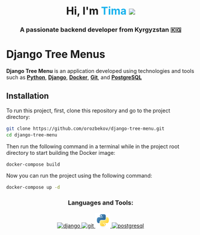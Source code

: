 <h1 align="center">Hi, I'm <span style="color:#15B1ED;">Tima</span>
<img src="https://github.com/blackcater/blackcater/raw/main/images/Hi.gif" height="32"/></h1>
<h3 align="center">A passionate backend developer from Kyrgyzstan 🇰🇬</h3>

# Django Tree Menus
**Django Tree Menu** is an application developed using technologies and tools such as **[Python](https://www.python.org)**, **[Django](https://www.djangoproject.com/)**, **[Docker](https://www.docker.com/)**, **[Git](https://git-scm.com/)**, and **[PostgreSQL](https://www.postgresql.org/)**

## Installation

To run this project, first, clone this repository and go to the project directory:


```bash
git clone https://github.com/orozbekov/django-tree-menu.git
cd django-tree-menu
```
Then run the following command in a terminal while in the project root directory to start building the Docker image:
```bash
docker-compose build
```
Now you can run the project using the following command:
```bash
docker-compose up -d
```

<h3 align="center">Languages and Tools:</h3>
<p align="center">
<a href="https://www.djangoproject.com/" target="_blank" rel="noreferrer"> 
    <img src="https://cdn.worldvectorlogo.com/logos/django.svg" alt="django" width="40" height="40"/> 
</a> 
<a href="https://git-scm.com/" target="_blank" rel="noreferrer"> 
    <img src="https://www.vectorlogo.zone/logos/git-scm/git-scm-icon.svg" alt="git" width="40" height="40"/> 
</a> 
<a href="https://www.python.org" target="_blank" rel="noreferrer"> 
    <img src="https://raw.githubusercontent.com/devicons/devicon/master/icons/python/python-original.svg" alt="python" width="40" height="40"/> 
</a>  
<a href="https://www.postgresql.org/" target="_blank" rel="noreferrer"> 
    <img src="https://www.postgresql.org/media/img/about/press/elephant.png" alt="postgresql" width="40" height="40"/> 
</a>
</p>